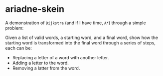 ariadne-skein
=============

A demonstration of `Dijkstra` (and if I have time, `A*`) through a simple problem:

Given a list of valid words, a starting word, and a final word, show how the starting word is transformed into the final word through a series of steps, each can be:
* Replacing a letter of a word with another letter.
* Adding a letter to the word.
* Removing a latter from the word.
